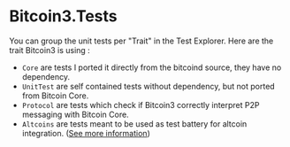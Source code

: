 # Bitcoin3.Tests

You can group the unit tests per "Trait" in the Test Explorer.
Here are the trait Bitcoin3 is using :

* `Core` are tests I ported it directly from the bitcoind source, they have no dependency.
* `UnitTest` are self contained tests without dependency, but not ported from Bitcoin Core.
* `Protocol` are tests which check if Bitcoin3 correctly interpret P2P messaging with Bitcoin Core.
* `Altcoins` are tests meant to be used as test battery for altcoin integration. ([See more information](../Bitcoin3.Altcoins/README.md))
